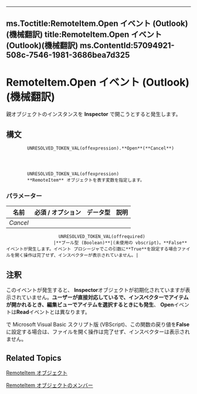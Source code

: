 

---
ms.Toctitle:RemoteItem.Open イベント (Outlook)(機械翻訳)
title:RemoteItem.Open イベント (Outlook)(機械翻訳)
ms.ContentId:57094921-508c-7546-1981-3686bea7d325
---
# RemoteItem.Open イベント (Outlook)(機械翻訳)




親オブジェクトのインスタンスを **Inspector** で開こうとすると発生します。

## 構文

            UNRESOLVED_TOKEN_VAL(offexpression).**Open**(**Cancel**)




            UNRESOLVED_TOKEN_VAL(offexpression)
            **RemoteItem** オブジェクトを表す変数を指定します。

### パラメーター

|**名前**|**必須 / オプション**|**データ型**|**説明**|
|---|---|---|---|
|*Cancel*|
                        UNRESOLVED_TOKEN_VAL(offrequired)
                      |**ブール型 (Boolean)**|(未使用の vbscript)。**False**イベントが発生します。イベント プロシージャでこの引数に**True**を設定する場合ファイルを開く操作は完了せず、インスペクターが表示されていません。|





## 注釈
このイベントが発生すると、 **Inspector**オブジェクトが初期化されていますが表示されていません。**ユーザーが直接対応しているで、インスペクターでアイテムが開かれるとき、編集ビューでアイテムを選択するときにも発生**、 **Open**イベントは**Read**イベントとは異なります。



で Microsoft Visual Basic スクリプト版 (VBScript)、この関数の戻り値を**False**に設定する場合は、ファイルを開く操作は完了せず、インスペクターは表示されません。



## Related Topics

[RemoteItem オブジェクト](6302aaff-cdcf-4d86-60f1-4bed15540d9f.md)

[RemoteItem オブジェクトのメンバー](15c0872e-88cc-9b9b-c31e-c15d6971e6e0.md)




